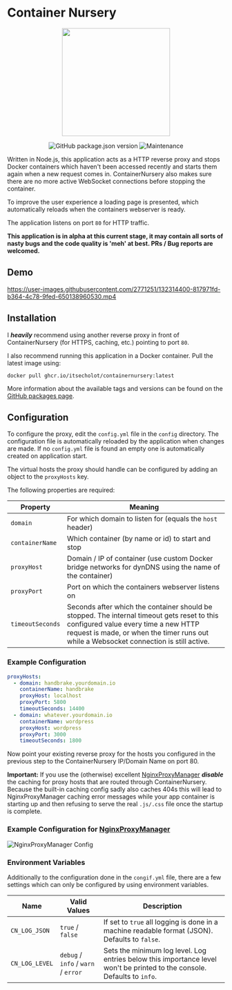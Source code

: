 # Container Nursery
<p align="center"><img src="https://user-images.githubusercontent.com/2771251/132473388-9f0ff8d9-7bbb-47e5-b45f-9634d86a0dff.png" height="250"></p>

<p align="center">
  <img alt="GitHub package.json version" src="https://img.shields.io/github/package-json/v/ItsEcholot/ContainerNursery">
  <img alt="Maintenance" src="https://img.shields.io/maintenance/yes/2021">
</p>

Written in Node.js, this application acts as a HTTP reverse proxy and stops Docker containers which haven't been accessed recently and starts them again when a new request comes in. ContainerNursery also makes sure there are no more active WebSocket connections before stopping the container.

To improve the user experience a loading page is presented, which automatically reloads when the containers webserver is ready.

The application listens on port `80` for HTTP traffic.

**This application is in alpha at this current stage, it may contain all sorts of nasty bugs and the code quality is 'meh' at best. PRs / Bug reports are welcomed.**

## Demo


https://user-images.githubusercontent.com/2771251/132314400-817971fd-b364-4c78-9fed-650138960530.mp4


## Installation
I ***heavily*** recommend using another reverse proxy in front of ContainerNursery (for HTTPS, caching, etc.) pointing to port `80`.

I also recommend running this application in a Docker container. Pull the latest image using:

```docker pull ghcr.io/itsecholot/containernursery:latest```

More information about the available tags and versions can be found on the [GitHub packages page](https://github.com/ItsEcholot/ContainerNursery/pkgs/container/containernursery).

## Configuration
To configure the proxy, edit the `config.yml` file in the `config` directory. The configuration file is automatically reloaded by the application when changes are made.
If no `config.yml` file is found an empty one is automatically created on application start.

The virtual hosts the proxy should handle can be configured by adding an object to the `proxyHosts` key.

The following properties are required:

Property | Meaning
---------|--------|
`domain` | For which domain to listen for (equals the `host` header)
`containerName` | Which container (by name or id) to start and stop
`proxyHost` | Domain / IP of container (use custom Docker bridge networks for dynDNS using the name of the container)
`proxyPort` | Port on which the containers webserver listens on
`timeoutSeconds` | Seconds after which the container should be stopped. The internal timeout gets reset to this configured value every time a new HTTP request is made, or when the timer runs out while a Websocket connection is still active.

### Example Configuration
```yaml
proxyHosts:
  - domain: handbrake.yourdomain.io
    containerName: handbrake
    proxyHost: localhost
    proxyPort: 5800
    timeoutSeconds: 14400
  - domain: whatever.yourdomain.io
    containerName: wordpress
    proxyHost: wordpress
    proxyPort: 3000
    timeoutSeconds: 1800
```

Now point your existing reverse proxy for the hosts you configured in the previous step to the ContainerNursery IP/Domain Name on port 80.

**Important:** If you use the (otherwise) excellent [NginxProxyManager](https://github.com/jc21/nginx-proxy-manager) ***disable*** the caching for proxy hosts that are routed through ContainerNursery. Because the built-in caching config sadly also caches 404s this will lead to NginxProxyManager caching error messages while your app container is starting up and then refusing to serve the real `.js/.css` file once the startup is complete.

### Example Configuration for [NginxProxyManager](https://github.com/jc21/nginx-proxy-manager)

![NginxProxyManager Config](https://user-images.githubusercontent.com/2771251/132512090-621926eb-70b5-4801-a477-70cc300ab2a1.jpeg)

### Environment Variables
Additionally to the configuration done in the `congif.yml` file, there are a few settings which can only be configured by using environment variables.

Name | Valid Values | Description
-----|--------------|------------
`CN_LOG_JSON` | `true` / `false` | If set to `true` all logging is done in a machine readable format (JSON). Defaults to `false`.
`CN_LOG_LEVEL` | `debug` / `info` / `warn` / `error` | Sets the minimum log level. Log entries below this importance level won't be printed to the console. Defaults to `info`.